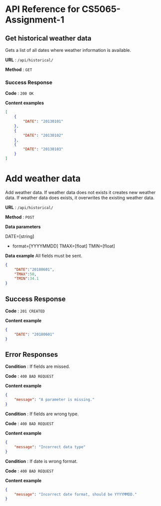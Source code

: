 # API Reference for CS5065-Assignment-1

## Get historical weather data

Gets a list of all dates where weather information is available.

**URL** : `/api/historical/`

**Method** : `GET`

### Success Response

**Code** : `200 OK`

**Content examples**

```json
[
    {
        "DATE": "20130101"
    },
    {
        "DATE": "20130102"
    },
    {
        "DATE": "20130103"
    }
]
```

# Add weather data

Add weather data. If weather data does not exists it creates new weather data. If weather data does exists, it overwrites the existing weather data.

**URL** : `/api/historical/`

**Method** : `POST`

**Data parameters**

DATE=[string]
- format=[YYYYMMDD]
TMAX=[float]
TMIN=[float]

**Data example** All fields must be sent.

```json
{
	"DATE":"20180601",
	"TMAX":50,
	"TMIN":34.1
}
```

## Success Response

**Code** : `201 CREATED`

**Content example**

```json
{
    "DATE": "20180601"
}
```

## Error Responses

**Condition** : If fields are missed.

**Code** : `400 BAD REQUEST`

**Content example**

```json
{
    "message": "A parameter is missing."
}
```

**Condition** : If fields are wrong type.

**Code** : `400 BAD REQUEST`

**Content example**

```json
{
    "message": "Incorrect data type"
}
```

**Condition** : If date is wrong format.

**Code** : `400 BAD REQUEST`

**Content example**

```json
{
    "message": "Incorrect date format, should be YYYYMMDD."
}
```